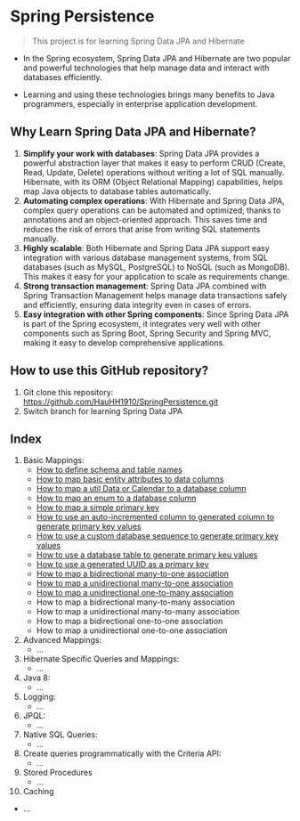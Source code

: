 # Spring Persistence

> This project is for learning Spring Data JPA and Hibernate

- In the Spring ecosystem, Spring Data JPA and Hibernate are two popular and powerful technologies that help manage data
  and interact with databases efficiently.

- Learning and using these technologies brings many benefits to Java programmers, especially in enterprise application
  development.

## Why Learn Spring Data JPA and Hibernate?

1. **Simplify your work with databases**: Spring Data JPA provides a powerful abstraction layer that makes it easy to
   perform CRUD (Create, Read, Update, Delete) operations without writing a lot of SQL manually. Hibernate, with its
   ORM (Object Relational Mapping) capabilities, helps map Java objects to database tables automatically.
2. **Automating complex operations**: With Hibernate and Spring Data JPA, complex query operations can be automated and
   optimized, thanks to annotations and an object-oriented approach. This saves time and reduces the risk of errors that
   arise from writing SQL statements manually.
3. **Highly scalable**: Both Hibernate and Spring Data JPA support easy integration with various database management
   systems, from SQL databases (such as MySQL, PostgreSQL) to NoSQL (such as MongoDB). This makes it easy for your
   application to scale as requirements change.
4. **Strong transaction management**: Spring Data JPA combined with Spring Transaction Management helps manage data
   transactions safely and efficiently, ensuring data integrity even in cases of errors.
5. **Easy integration with other Spring components**: Since Spring Data JPA is part of the Spring ecosystem, it
   integrates very well with other components such as Spring Boot, Spring Security and Spring MVC, making it easy to
   develop comprehensive applications.

## How to use this GitHub repository?

1. Git clone this repository:
   https://github.com/HauHH1910/SpringPersistence.git
2. Switch branch for learning Spring Data JPA

## Index

1. Basic Mappings:
   - [How to define schema and table names](https://github.com/HauHH1910/SpringPersistence/tree/basic-mappings/schema-table-names)
   - [How to map basic entity attributes to data columns](https://github.com/HauHH1910/SpringPersistence/tree/basic-mappings/map-basic-entity-attributes)
   - [How to map a util Data or Calendar to a database column](https://github.com/HauHH1910/SpringPersistence/tree/basic-mappings/map-util-date-or-calendar)
   - [How to map an enum to a database column](https://github.com/HauHH1910/SpringPersistence/tree/basic-mappings/map-enum-to-database-column)
   - [How to map a simple primary key](https://github.com/HauHH1910/SpringPersistence/tree/basic-mappings/map-simple-primary-key)
   - [How to use an auto-incremented column to generated column to generate primary key values](https://github.com/HauHH1910/SpringPersistence/tree/basic-mappings/auto-incremented-column-primary-key)
   - [How to use a custom database sequence to generate primary key values](https://github.com/HauHH1910/SpringPersistence/tree/basic-mappings/custom-sequence-primary-key)
   - [How to use a database table to generate primary keu values](https://github.com/HauHH1910/SpringPersistence/tree/basic-mappings/use-table-to-generate-primary-key)
   - [How to use a generated UUID as a primary key](https://github.com/HauHH1910/SpringPersistence/tree/basic-mappings/generated-primary-key-uuid)
   - [How to map a bidirectional many-to-one association](https://github.com/HauHH1910/SpringPersistence/tree/basic-mappings/bidirectional-many-to-one-association)
   - [How to map a unidirectional many-to-one association](https://github.com/HauHH1910/SpringPersistence/tree/basic-mappings/unidirectional-many-to-one-association)
   - [How to map a unidirectional one-to-many association](https://github.com/HauHH1910/SpringPersistence/tree/basic-mappings/unidirectional-one-to-many-assocation)
   - How to map a bidirectional many-to-many association
   - How to map a unidirectional many-to-many association
   - How to map a bidirectional one-to-one association
   - How to map a unidirectional one-to-one association
2. Advanced Mappings:
   - ...
3. Hibernate Specific Queries and Mappings:
   - ...
4. Java 8:
   - ...
5. Logging:
   - ...
6. JPQL:
   - ...
7. Native SQL Queries:
   - ...
8. Create queries programmatically with the Criteria API:
   - ...
9. Stored Procedures
   - ...
10. Caching
   - ...